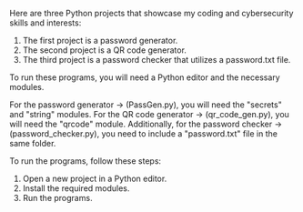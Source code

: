Here are three Python projects that showcase my coding and cybersecurity skills and interests:

1) The first project is a password generator.
2) The second project is a QR code generator.
3) The third project is a password checker that utilizes a password.txt file.

To run these programs, you will need a Python editor and the necessary modules.

For the password generator -> (PassGen.py), you will need the "secrets" and "string" modules.
For the QR code generator -> (qr_code_gen.py), you will need the "qrcode" module. 
Additionally, for the password checker -> (password_checker.py), you need to include a "password.txt" file in the same folder.

To run the programs, follow these steps:
1) Open a new project in a Python editor.
2) Install the required modules.
3) Run the programs.

